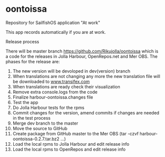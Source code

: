 # oontoissa
Repository for SailfishOS application "At work"

This app records automatically if you are at work.

Release process

There will be master branch https://github.com/Rikujolla/oontoissa which is a code for the releases in Jolla Harbour, OpenRepos.net and Mer OBS.
The phases for the release are:

1. The new version will be devoloped in dev(version) branch
2. When translations are not changing any more the new translation file will be downloaded to www.transifex.com
3. When translations are ready check their visualization
4. Remove extra console.logs from the code
5. Finalize harbour-oontoissa.changes file
6. Test the app
7. Do Jolla Harbour tests for the rpms
8. Commit changes for the version, amend commits if changes are needed in the test process
9. Merge dev branch to the master
10. Move the source to GitHub
11. Create package from GitHub master to the Mer OBS (tar -czvf harbour-oontoissa-0.2.7.tar.bz2 ...)
12. Load the local rpms to Jolla Harbour and edit release info
13. Load the local rpms to OpenRepos and edit release info

